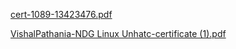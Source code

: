 [cert-1089-13423476.pdf](https://github.com/vishalpathania/M1_Tictactoe/files/8340600/cert-1089-13423476.pdf)

[VishalPathania-NDG Linux Unhatc-certificate (1).pdf](https://github.com/vishalpathania/M1_Tictactoe/files/8331702/VishalPathania-NDG.Linux.Unhatc-certificate.1.pdf)
